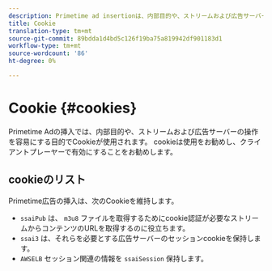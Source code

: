 ```yaml
---
description: Primetime ad insertionは、内部目的や、ストリームおよび広告サーバーの操作を容易にする目的でcookieを使用します。
title: Cookie
translation-type: tm+mt
source-git-commit: 89bdda1d4bd5c126f19ba75a819942df901183d1
workflow-type: tm+mt
source-wordcount: '86'
ht-degree: 0%

---
```



# Cookie {#cookies}

Primetime Adの挿入では、内部目的や、ストリームおよび広告サーバーの操作を容易にする目的でCookieが使用されます。  cookieは使用をお勧めし、クライアントプレーヤーで有効にすることをお勧めします。

## cookieのリスト

Primetime広告の挿入は、次のCookieを維持します。

* `ssaiPub` は、 `m3u8` ファイルを取得するためにcookie認証が必要なストリームからコンテンツのURLを取得するのに役立ちます。
* `ssai3` は、それらを必要とする広告サーバーのセッションcookieを保持します。
* `AWSELB` セッション関連の情報を `ssaiSession` 保持します。